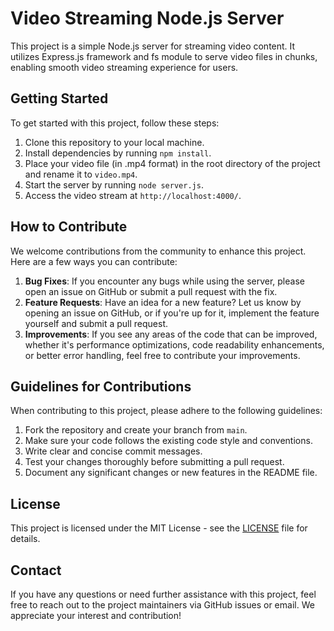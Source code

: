 # Video Streaming Node.js Server

This project is a simple Node.js server for streaming video content. It utilizes Express.js framework and fs module to serve video files in chunks, enabling smooth video streaming experience for users.

## Getting Started

To get started with this project, follow these steps:

1. Clone this repository to your local machine.
2. Install dependencies by running `npm install`.
3. Place your video file (in .mp4 format) in the root directory of the project and rename it to `video.mp4`.
4. Start the server by running `node server.js`.
5. Access the video stream at `http://localhost:4000/`.

## How to Contribute

We welcome contributions from the community to enhance this project. Here are a few ways you can contribute:

1. **Bug Fixes**: If you encounter any bugs while using the server, please open an issue on GitHub or submit a pull request with the fix.
2. **Feature Requests**: Have an idea for a new feature? Let us know by opening an issue on GitHub, or if you're up for it, implement the feature yourself and submit a pull request.
3. **Improvements**: If you see any areas of the code that can be improved, whether it's performance optimizations, code readability enhancements, or better error handling, feel free to contribute your improvements.

## Guidelines for Contributions

When contributing to this project, please adhere to the following guidelines:

1. Fork the repository and create your branch from `main`.
2. Make sure your code follows the existing code style and conventions.
3. Write clear and concise commit messages.
4. Test your changes thoroughly before submitting a pull request.
5. Document any significant changes or new features in the README file.

## License

This project is licensed under the MIT License - see the [LICENSE](LICENSE) file for details.

## Contact

If you have any questions or need further assistance with this project, feel free to reach out to the project maintainers via GitHub issues or email. We appreciate your interest and contribution!
